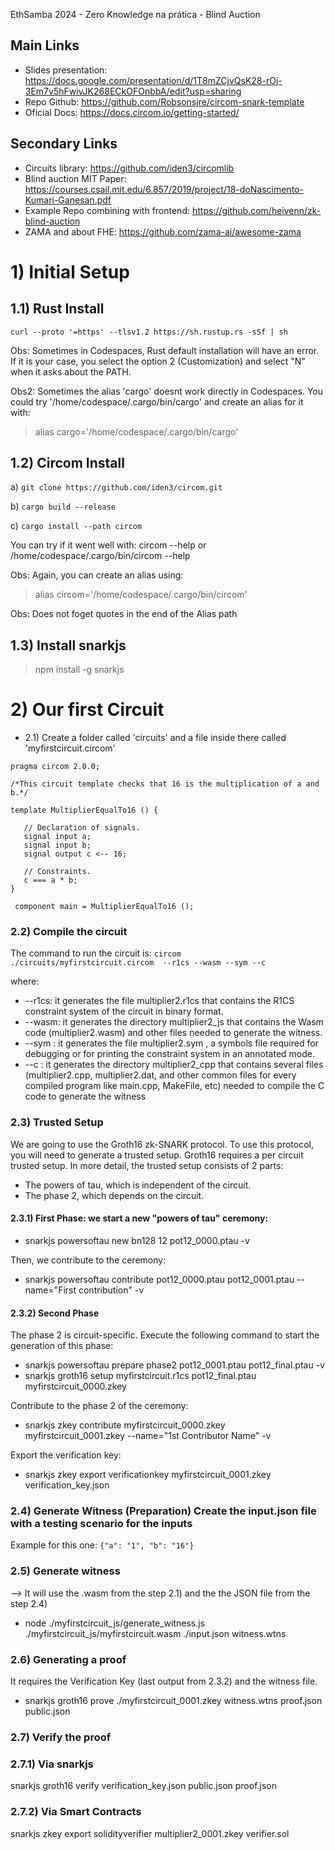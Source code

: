 EthSamba 2024 - Zero Knowledge na prática - Blind Auction

## Main Links
- Slides presentation: https://docs.google.com/presentation/d/1T8mZCjvQsK28-rOj-3Em7v5hFwivJK268ECkOFOnbbA/edit?usp=sharing
- Repo Github: https://github.com/Robsonsjre/circom-snark-template
- Oficial Docs: https://docs.circom.io/getting-started/

## Secondary Links
- Circuits library: https://github.com/iden3/circomlib
- Blind auction MIT Paper: https://courses.csail.mit.edu/6.857/2019/project/18-doNascimento-Kumari-Ganesan.pdf
- Example Repo combining with frontend: https://github.com/heivenn/zk-blind-auction
- ZAMA and about FHE: https://github.com/zama-ai/awesome-zama

# 1) Initial Setup

## 1.1) Rust Install
`
curl --proto '=https' --tlsv1.2 https://sh.rustup.rs -sSf | sh
`

Obs: Sometimes in Codespaces, Rust default installation will have an error. If it is your case, 
you select the option 2 (Customization) and select "N" when it asks about the PATH.

Obs2: Sometimes the alias 'cargo' doesnt work directly in Codespaces. You could try '/home/codespace/.cargo/bin/cargo' and create an alias for it with:
> alias cargo='/home/codespace/.cargo/bin/cargo'

## 1.2) Circom Install

a) `git clone https://github.com/iden3/circom.git`

b) `cargo build --release`

c) `cargo install --path circom`

You can try if it went well with: circom --help or /home/codespace/.cargo/bin/circom --help

Obs: Again, you can create an alias using: 
> alias circom='/home/codespace/.cargo/bin/circom'

Obs: Does not foget quotes in the end of the Alias path

## 1.3) Install snarkjs

> npm install -g snarkjs


# 2) Our first Circuit

- 2.1) Create a folder called 'circuits' and a file inside there called 'myfirstcircuit.circom'

````
pragma circom 2.0.0;

/*This circuit template checks that 16 is the multiplication of a and b.*/  

template MultiplierEqualTo16 () {  

   // Declaration of signals.  
   signal input a;  
   signal input b; 
   signal output c <-- 16; 

   // Constraints.  
   c === a * b;  
}

 component main = MultiplierEqualTo16 ();
````

### 2.2) Compile the circuit

The command to run the circuit is: 
`circom ./circuits/myfirstcircuit.circom  --r1cs --wasm --sym --c`

where: 
- --r1cs: it generates the file multiplier2.r1cs that contains the R1CS constraint system of the circuit in binary format.
- --wasm: it generates the directory multiplier2_js that contains the Wasm code (multiplier2.wasm) and other files needed to generate the witness.
- --sym : it generates the file multiplier2.sym , a symbols file required for debugging or for printing the constraint system in an annotated mode.
- --c : it generates the directory multiplier2_cpp that contains several files (multiplier2.cpp, multiplier2.dat, and other common files for every compiled program like main.cpp, MakeFile, etc) needed to compile the C code to generate the witness

### 2.3) Trusted Setup

We are going to use the Groth16 zk-SNARK protocol. To use this protocol, you will need to generate a trusted setup. Groth16 requires a per circuit trusted setup. In more detail, the trusted setup consists of 2 parts:

- The powers of tau, which is independent of the circuit.
- The phase 2, which depends on the circuit.
  
#### 2.3.1) First Phase: we start a new "powers of tau" ceremony:

- snarkjs powersoftau new bn128 12 pot12_0000.ptau -v

Then, we contribute to the ceremony:

- snarkjs powersoftau contribute pot12_0000.ptau pot12_0001.ptau --name="First contribution" -v

#### 2.3.2) Second Phase

The phase 2 is circuit-specific. Execute the following command to start the generation of this phase:

- snarkjs powersoftau prepare phase2 pot12_0001.ptau pot12_final.ptau -v
- snarkjs groth16 setup myfirstcircuit.r1cs pot12_final.ptau myfirstcircuit_0000.zkey

Contribute to the phase 2 of the ceremony:

- snarkjs zkey contribute myfirstcircuit_0000.zkey myfirstcircuit_0001.zkey --name="1st Contributor Name" -v

Export the verification key:

- snarkjs zkey export verificationkey myfirstcircuit_0001.zkey verification_key.json


### 2.4) Generate Witness (Preparation) Create the input.json file with a testing scenario for the inputs 

Example for this one: `{"a": "1", "b": "16"}`

### 2.5) Generate witness

--> It will use the .wasm from the step 2.1) and the the JSON file from the step 2.4)

- node ./myfirstcircuit_js/generate_witness.js ./myfirstcircuit_js/myfirstcircuit.wasm ./input.json witness.wtns

### 2.6) Generating a proof

It requires the Verification Key (last output from 2.3.2) and the witness file.

- snarkjs groth16 prove ./myfirstcircuit_0001.zkey witness.wtns proof.json public.json

### 2.7) Verify the proof

### 2.7.1) Via snarkjs

snarkjs groth16 verify verification_key.json public.json proof.json

### 2.7.2) Via Smart Contracts

snarkjs zkey export solidityverifier multiplier2_0001.zkey verifier.sol

